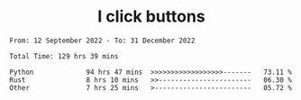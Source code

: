 <h1 align="center">
I click buttons
</h1>

<!--START_SECTION:waka-->

```text
From: 12 September 2022 - To: 31 December 2022

Total Time: 129 hrs 39 mins

Python             94 hrs 47 mins  >>>>>>>>>>>>>>>>>>-------   73.11 %
Rust               8 hrs 10 mins   >>-----------------------   06.30 %
Other              7 hrs 25 mins   >------------------------   05.72 %
```

<!--END_SECTION:waka-->
